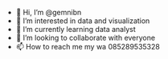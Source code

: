 - 👋 Hi, I’m @gemnibn
- 👀 I’m interested in data and visualization
- 🌱 I’m currently learning data analyst
- 💞️ I’m looking to collaborate with everyone
- 📫 How to reach me my wa 085289535328

<!---
gemnibn/gemnibn is a ✨ special ✨ repository because its `README.md` (this file) appears on your GitHub profile.
You can click the Preview link to take a look at your changes.
--->
